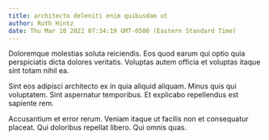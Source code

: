 ```yaml
---
title: architecto deleniti enim quibusdam ut
author: Ruth Hintz
date: Thu Mar 10 2022 07:34:19 GMT-0500 (Eastern Standard Time)
---
```

Doloremque molestias soluta reiciendis. Eos quod earum qui optio quia perspiciatis dicta dolores veritatis. Voluptas autem officia et voluptas itaque sint totam nihil ea.

 Sint eos adipisci architecto ex in quia aliquid aliquam. Minus quis qui voluptatem. Sint aspernatur temporibus. Et explicabo repellendus est sapiente rem.

 Accusantium et error rerum. Veniam itaque ut facilis non et consequatur placeat. Qui doloribus repellat libero. Qui omnis quas.